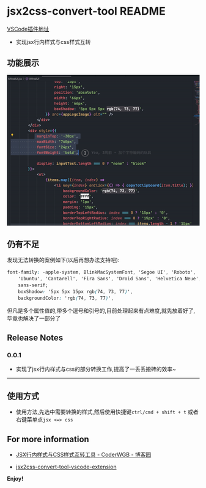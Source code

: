 # jsx2css-convert-tool README

[VSCode插件地址](https://marketplace.visualstudio.com/items?itemName=CoderWGB.jsx2css-convert-tool&ssr=false#overview)

* 实现jsx行内样式与css样式互转

## 功能展示

![功能](https://github.com/WangGuibin/ImageBed/blob/main/files/example.gif?raw=true)


## 仍有不足

发现无法转换的案例如下(以后再想办法支持吧):
```css
font-family: -apple-system, BlinkMacSystemFont, 'Segoe UI', 'Roboto', 'Oxygen',
    'Ubuntu', 'Cantarell', 'Fira Sans', 'Droid Sans', 'Helvetica Neue',
    sans-serif;
    boxShadow: '5px 5px 15px rgb(74, 73, 77)',
    backgroundColor: 'rgb(74, 73, 77)',
```  
但凡是多个属性值的,带多个逗号和引号的,目前处理起来有点难度,就先放着好了,毕竟也解决了一部分了

## Release Notes

### 0.0.1

* 实现了jsx行内样式与css的部分转换工作,提高了一丢丢搬砖的效率~

---

## 使用方式

* 使用方法,先选中需要转换的样式,然后使用快捷键`ctrl/cmd + shift + t` 或者右键菜单点`jsx <=> css`

## For more information

* [JSX行内样式与CSS样式互转工具 - CoderWGB - 博客园](https://www.cnblogs.com/wgb1234/p/16659565.html)

* [jsx2css-convert-tool-vscode-extension](https://github.com/WangGuibin/jsx2css-convert-tool-vscode-extension)

**Enjoy!**
